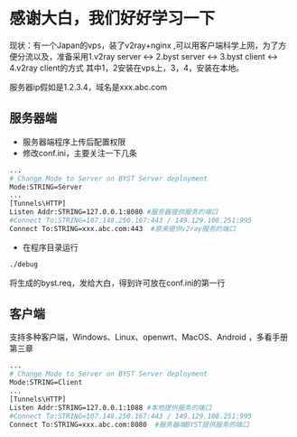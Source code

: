 # 感谢大白，我们好好学习一下

现状：有一个Japan的vps，装了v2ray+nginx ,可以用客户端科学上网，为了方便分流以及，准备采用1.v2ray server <-> 2.byst server <-> 3.byst client <-> 4.v2ray client的方式
其中1，2安装在vps上，3，4，安装在本地。

服务器ip假如是1.2.3.4，域名是xxx.abc.com

## 服务器端
* 服务器端程序上传后配置权限
* 修改conf.ini，主要关注一下几条
```sh
...
# Change Mode to Server on BYST Server deployment
Mode:STRING=Server
...
[Tunnels\HTTP]
Listen Addr:STRING=127.0.0.1:8080 #服务器提供服务的端口
#Connect To:STRING=107.148.250.167:443 / 149.129.108.251:995
Connect To:STRING=xxx.abc.com:443  #原来提供v2ray服务的端口
```
* 在程序目录运行
```sh
./debug
```
将生成的byst.req，发给大白，得到许可放在conf.ini的第一行

## 客户端
支持多种客户端，Windows、Linux、openwrt、MacOS、Android ，多看手册第三章

```sh
...
# Change Mode to Server on BYST Server deployment
Mode:STRING=Client
...
[Tunnels\HTTP]
Listen Addr:STRING=127.0.0.1:1088 #本地提供服务的端口
#Connect To:STRING=107.148.250.167:443 / 149.129.108.251:995
Connect To:STRING=xxx.abc.com:8080  #服务器端BYST提供服务的端口
```
